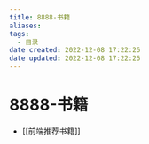 ```yaml
---
title: 8888-书籍
aliases:
tags:
  - 目录
date created: 2022-12-08 17:22:26
date updated: 2022-12-08 17:22:26
---
```


# 8888-书籍

- [[前端推荐书籍]]
